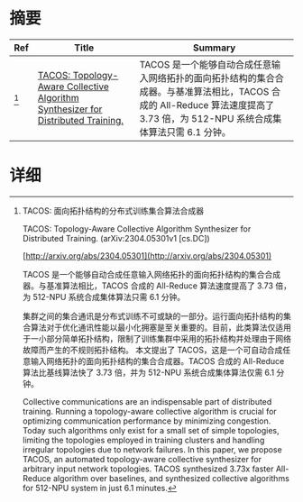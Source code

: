 # 摘要

| Ref | Title | Summary |
| --- | --- | --- |
| [^1] | [TACOS: Topology-Aware Collective Algorithm Synthesizer for Distributed Training.](http://arxiv.org/abs/2304.05301) | TACOS 是一个能够自动合成任意输入网络拓扑的面向拓扑结构的集合合成器。与基准算法相比，TACOS 合成的 All-Reduce 算法速度提高了 3.73 倍，为 512-NPU 系统合成集体算法只需 6.1 分钟。 |

# 详细

[^1]: TACOS: 面向拓扑结构的分布式训练集合算法合成器

    TACOS: Topology-Aware Collective Algorithm Synthesizer for Distributed Training. (arXiv:2304.05301v1 [cs.DC])

    [http://arxiv.org/abs/2304.05301](http://arxiv.org/abs/2304.05301)

    TACOS 是一个能够自动合成任意输入网络拓扑的面向拓扑结构的集合合成器。与基准算法相比，TACOS 合成的 All-Reduce 算法速度提高了 3.73 倍，为 512-NPU 系统合成集体算法只需 6.1 分钟。

    

    集群之间的集合通讯是分布式训练不可或缺的一部分。运行面向拓扑结构的集合算法对于优化通讯性能以最小化拥塞是至关重要的。目前，此类算法仅适用于一小部分简单拓扑结构，限制了训练集群中采用的拓扑结构并处理由于网络故障而产生的不规则拓扑结构。 本文提出了 TACOS，这是一个可自动合成任意输入网络拓扑的面向拓扑结构的集合合成器。TACOS 合成的 All-Reduce 算法比基线算法快了 3.73 倍，并为 512-NPU 系统合成集体算法仅需 6.1 分钟。

    Collective communications are an indispensable part of distributed training. Running a topology-aware collective algorithm is crucial for optimizing communication performance by minimizing congestion. Today such algorithms only exist for a small set of simple topologies, limiting the topologies employed in training clusters and handling irregular topologies due to network failures. In this paper, we propose TACOS, an automated topology-aware collective synthesizer for arbitrary input network topologies. TACOS synthesized 3.73x faster All-Reduce algorithm over baselines, and synthesized collective algorithms for 512-NPU system in just 6.1 minutes.
    

